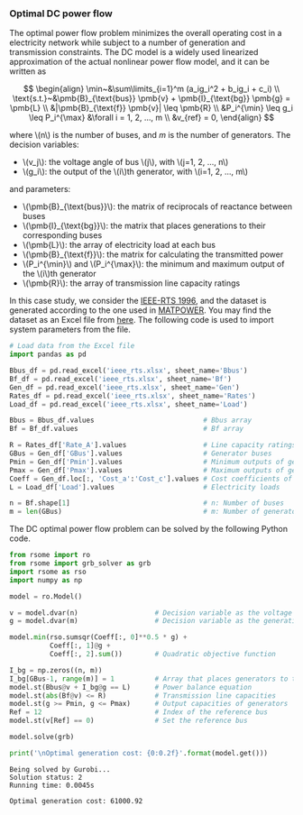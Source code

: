 <script src="https://cdn.mathjax.org/mathjax/latest/MathJax.js?config=TeX-AMS-MML_HTMLorMML" type="text/javascript"></script>

### Optimal DC power flow

The optimal power flow problem minimizes the overall operating cost in a electricity network while subject to a number of generation and transmission constraints. The DC model is a widely used linearized approximation of the actual nonlinear power flow model, and it can be written as

$$
\begin{align}
\min~&\sum\limits_{i=1}^m (a_ig_i^2 + b_ig_i + c_i) \\
\text{s.t.}~&\pmb{B}_{\text{bus}} \pmb{v} + \pmb{I}_{\text{bg}} \pmb{g} = \pmb{L} \\
&|\pmb{B}_{\text{f}} \pmb{v}| \leq \pmb{R} \\
&P_i^{\min} \leq g_i \leq P_i^{\max} &\forall i = 1, 2, ..., m \\
&v_{ref} = 0,
\end{align}
$$

where \\(n\\) is the number of buses, and $m$ is the number of generators. The decision variables:

- \\(v_j\\): the voltage angle of bus \\(j\\), with \\(j=1, 2, ..., n\\)
- \\(g_i\\): the output of the \\(i\\)th generator, with \\(i=1, 2, ..., m\\)

and parameters:

- \\(\pmb{B}_{\text{bus}}\\): the matrix of reciprocals of reactance between buses
- \\(\pmb{I}_{\text{bg}}\\): the matrix that places generations to their corresponding buses
- \\(\pmb{L}\\): the array of electricity load at each bus
- \\(\pmb{B}_{\text{f}}\\): the matrix for calculating the transmitted power
- \\(P_i^{\min}\\) and \\(P_i^{\max}\\): the minimum and maximum output of the \\(i\\)th generator
- \\(\pmb{R}\\): the array of transmission line capacity ratings

In this case study, we consider the [IEEE-RTS 1996](https://ieeexplore.ieee.org/document/780914), and the dataset is generated according to the one used in [MATPOWER](https://matpower.org/). You may find the dataset as an Excel file from [here](ieee_rts.xlsx). The following code is used to import system parameters from the file.

```python
# Load data from the Excel file
import pandas as pd

Bbus_df = pd.read_excel('ieee_rts.xlsx', sheet_name='Bbus')
Bf_df = pd.read_excel('ieee_rts.xlsx', sheet_name='Bf')
Gen_df = pd.read_excel('ieee_rts.xlsx', sheet_name='Gen')
Rates_df = pd.read_excel('ieee_rts.xlsx', sheet_name='Rates')
Load_df = pd.read_excel('ieee_rts.xlsx', sheet_name='Load')

Bbus = Bbus_df.values                           # Bbus array
Bf = Bf_df.values                               # Bf array

R = Rates_df['Rate_A'].values                   # Line capacity ratings
GBus = Gen_df['GBus'].values                    # Generator buses
Pmin = Gen_df['Pmin'].values                    # Minimum outputs of generators
Pmax = Gen_df['Pmax'].values                    # Maximum outputs of generators
Coeff = Gen_df.loc[:, 'Cost_a':'Cost_c'].values # Cost coefficients of generators
L = Load_df['Load'].values                      # Electricity loads

n = Bf.shape[1]                                 # n: Number of buses
m = len(GBus)                                   # m: Number of generators
```

The DC optimal power flow problem can be solved by the following Python code.

```python
from rsome import ro
from rsome import grb_solver as grb
import rsome as rso
import numpy as np

model = ro.Model()

v = model.dvar(n)                   # Decision variable as the voltage angle
g = model.dvar(m)                   # Decision variable as the generation output

model.min(rso.sumsqr(Coeff[:, 0]**0.5 * g) +
          Coeff[:, 1]@g +
          Coeff[:, 2].sum())        # Quadratic objective function

I_bg = np.zeros((n, m))
I_bg[GBus-1, range(m)] = 1          # Array that places generators to their buses
model.st(Bbus@v + I_bg@g == L)      # Power balance equation
model.st(abs(Bf@v) <= R)            # Transmission line capacities
model.st(g >= Pmin, g <= Pmax)      # Output capacities of generators
Ref = 12                            # Index of the reference bus
model.st(v[Ref] == 0)               # Set the reference bus

model.solve(grb)

print('\nOptimal generation cost: {0:0.2f}'.format(model.get()))
```

```
Being solved by Gurobi...
Solution status: 2
Running time: 0.0045s

Optimal generation cost: 61000.92
```
